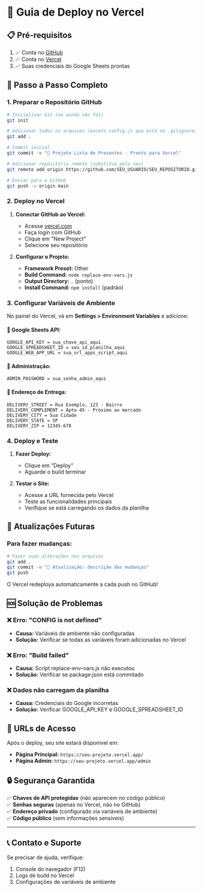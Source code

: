 # 🚀 Guia de Deploy no Vercel

## 📋 Pré-requisitos

1. ✅ Conta no [GitHub](https://github.com)
2. ✅ Conta no [Vercel](https://vercel.com)
3. ✅ Suas credenciais do Google Sheets prontas

## 🔧 Passo a Passo Completo

### **1. Preparar o Repositório GitHub**

```bash
# Inicializar Git (se ainda não foi)
git init

# Adicionar todos os arquivos (exceto config.js que está no .gitignore)
git add .

# Commit inicial
git commit -m "🎁 Projeto Lista de Presentes - Pronto para Vercel"

# Adicionar repositório remoto (substitua pelo seu)
git remote add origin https://github.com/SEU_USUARIO/SEU_REPOSITORIO.git

# Enviar para o GitHub
git push -u origin main
```

### **2. Deploy no Vercel**

1. **Conectar GitHub ao Vercel:**
   - Acesse [vercel.com](https://vercel.com)
   - Faça login com GitHub
   - Clique em "New Project"
   - Selecione seu repositório

2. **Configurar o Projeto:**
   - **Framework Preset:** Other
   - **Build Command:** `node replace-env-vars.js`
   - **Output Directory:** `.` (ponto)
   - **Install Command:** `npm install` (padrão)

### **3. Configurar Variáveis de Ambiente**

No painel do Vercel, vá em **Settings > Environment Variables** e adicione:

#### 🔑 **Google Sheets API:**
```
GOOGLE_API_KEY = sua_chave_api_aqui
GOOGLE_SPREADSHEET_ID = seu_id_planilha_aqui  
GOOGLE_WEB_APP_URL = sua_url_apps_script_aqui
```

#### 👤 **Administração:**
```
ADMIN_PASSWORD = sua_senha_admin_aqui
```

#### 📍 **Endereço de Entrega:**
```
DELIVERY_STREET = Rua Exemplo, 123 - Bairro
DELIVERY_COMPLEMENT = Apto 45 - Próximo ao mercado  
DELIVERY_CITY = Sua Cidade
DELIVERY_STATE = SP
DELIVERY_ZIP = 12345-678
```

### **4. Deploy e Teste**

1. **Fazer Deploy:**
   - Clique em "Deploy"
   - Aguarde o build terminar

2. **Testar o Site:**
   - Acesse a URL fornecida pelo Vercel
   - Teste as funcionalidades principais
   - Verifique se está carregando os dados da planilha

## 🔄 Atualizações Futuras

### Para fazer mudanças:
```bash
# Fazer suas alterações nos arquivos
git add .
git commit -m "🔧 Atualização: descrição das mudanças"
git push
```

O Vercel redeploya automaticamente a cada push no GitHub!

## 🆘 Solução de Problemas

### ❌ **Erro: "CONFIG is not defined"**
- **Causa:** Variáveis de ambiente não configuradas
- **Solução:** Verificar se todas as variáveis foram adicionadas no Vercel

### ❌ **Erro: "Build failed"**
- **Causa:** Script replace-env-vars.js não executou
- **Solução:** Verificar se package.json está commitado

### ❌ **Dados não carregam da planilha**
- **Causa:** Credenciais do Google incorretas
- **Solução:** Verificar GOOGLE_API_KEY e GOOGLE_SPREADSHEET_ID

## 📱 URLs de Acesso

Após o deploy, seu site estará disponível em:
- **Página Principal:** `https://seu-projeto.vercel.app/`
- **Página Admin:** `https://seu-projeto.vercel.app/admin`

## 🔒 Segurança Garantida

✅ **Chaves de API protegidas** (não aparecem no código público)  
✅ **Senhas seguras** (apenas no Vercel, não no GitHub)  
✅ **Endereço privado** (configurado via variáveis de ambiente)  
✅ **Código público** (sem informações sensíveis)

---

## 📞 Contato e Suporte

Se precisar de ajuda, verifique:
1. Console do navegador (F12)
2. Logs de build no Vercel
3. Configurações de variáveis de ambiente 